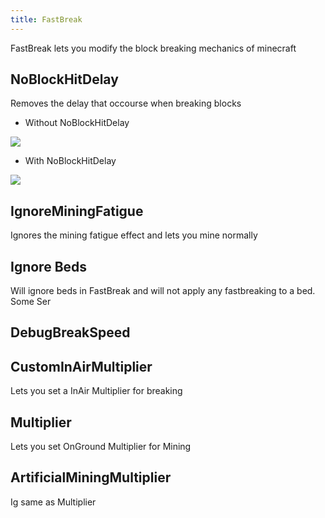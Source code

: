 ```yaml
---
title: FastBreak
---
```

FastBreak lets you modify the block breaking mechanics of minecraft

## NoBlockHitDelay
Removes the delay that occourse when breaking blocks

- Without NoBlockHitDelay

<img src="https://i.imgur.com/ExCEyYY.gif">

- With NoBlockHitDelay

<img src="https://i.imgur.com/GttkzWr.gif">

## IgnoreMiningFatigue
Ignores the mining fatigue effect and lets you mine normally

## Ignore Beds
Will ignore beds in FastBreak and will not apply any fastbreaking to a bed. Some Ser

## DebugBreakSpeed


## CustomInAirMultiplier
Lets you set a InAir Multiplier for breaking

## Multiplier
Lets you set OnGround Multiplier for Mining

## ArtificialMiningMultiplier

Ig same as Multiplier